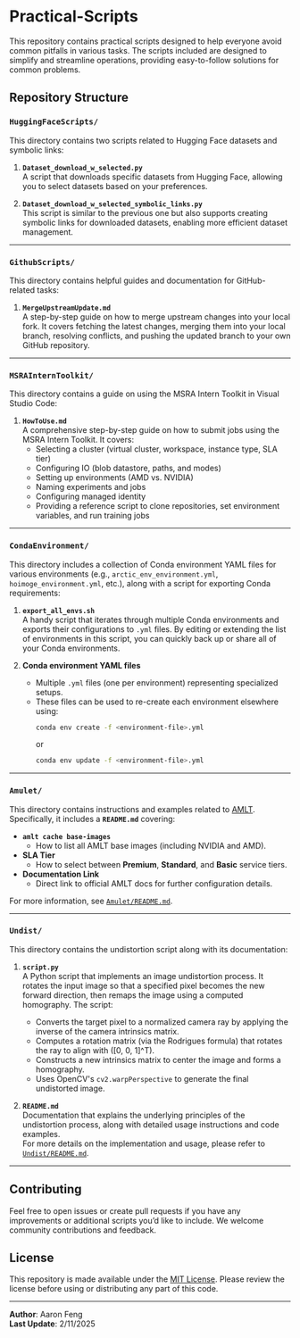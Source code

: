 # Practical-Scripts

This repository contains practical scripts designed to help everyone avoid common pitfalls in various tasks. The scripts included are designed to simplify and streamline operations, providing easy-to-follow solutions for common problems.

## Repository Structure

### `HuggingFaceScripts/`
This directory contains two scripts related to Hugging Face datasets and symbolic links:

1. **`Dataset_download_w_selected.py`**  
   A script that downloads specific datasets from Hugging Face, allowing you to select datasets based on your preferences.

2. **`Dataset_download_w_selected_symbolic_links.py`**  
   This script is similar to the previous one but also supports creating symbolic links for downloaded datasets, enabling more efficient dataset management.

---

### `GithubScripts/`
This directory contains helpful guides and documentation for GitHub-related tasks:

1. **`MergeUpstreamUpdate.md`**  
   A step-by-step guide on how to merge upstream changes into your local fork. It covers fetching the latest changes, merging them into your local branch, resolving conflicts, and pushing the updated branch to your own GitHub repository.

---

### `MSRAInternToolkit/`
This directory contains a guide on using the MSRA Intern Toolkit in Visual Studio Code:

1. **`HowToUse.md`**  
   A comprehensive step-by-step guide on how to submit jobs using the MSRA Intern Toolkit. It covers:
   - Selecting a cluster (virtual cluster, workspace, instance type, SLA tier)
   - Configuring IO (blob datastore, paths, and modes)
   - Setting up environments (AMD vs. NVIDIA)
   - Naming experiments and jobs
   - Configuring managed identity
   - Providing a reference script to clone repositories, set environment variables, and run training jobs

---

### `CondaEnvironment/`
This directory includes a collection of Conda environment YAML files for various environments (e.g., `arctic_env_environment.yml`, `hoimoge_environment.yml`, etc.), along with a script for exporting Conda requirements:

1. **`export_all_envs.sh`**  
   A handy script that iterates through multiple Conda environments and exports their configurations to `.yml` files. By editing or extending the list of environments in this script, you can quickly back up or share all of your Conda environments.

2. **Conda environment YAML files**  
   - Multiple `.yml` files (one per environment) representing specialized setups.  
   - These files can be used to re-create each environment elsewhere using:  
     ```bash
     conda env create -f <environment-file>.yml
     ```  
     or  
     ```bash
     conda env update -f <environment-file>.yml
     ```

---

### `Amulet/`
This directory contains instructions and examples related to [AMLT](https://amulet-docs.azurewebsites.net/main/config_file.html). Specifically, it includes a **`README.md`** covering:

- **`amlt cache base-images`**  
  - How to list all AMLT base images (including NVIDIA and AMD).
- **SLA Tier**  
  - How to select between **Premium**, **Standard**, and **Basic** service tiers.
- **Documentation Link**  
  - Direct link to official AMLT docs for further configuration details.

For more information, see [`Amulet/README.md`](Amulet/README.md).

---

### `Undist/`
This directory contains the undistortion script along with its documentation:

1. **`script.py`**  
   A Python script that implements an image undistortion process. It rotates the input image so that a specified pixel becomes the new forward direction, then remaps the image using a computed homography. The script:
   - Converts the target pixel to a normalized camera ray by applying the inverse of the camera intrinsics matrix.
   - Computes a rotation matrix (via the Rodrigues formula) that rotates the ray to align with \([0, 0, 1]^T\).
   - Constructs a new intrinsics matrix to center the image and forms a homography.
   - Uses OpenCV's `cv2.warpPerspective` to generate the final undistorted image.

2. **`README.md`**  
   Documentation that explains the underlying principles of the undistortion process, along with detailed usage instructions and code examples.  
   For more details on the implementation and usage, please refer to [`Undist/README.md`](Undist/README.md).

---

## Contributing
Feel free to open issues or create pull requests if you have any improvements or additional scripts you’d like to include. We welcome community contributions and feedback.

## License
This repository is made available under the [MIT License](LICENSE). Please review the license before using or distributing any part of this code.

---

**Author**: Aaron Feng  
**Last Update**: 2/11/2025
```
